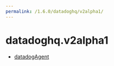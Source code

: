 ```yaml
---
permalink: /1.6.0/datadoghq/v2alpha1/
---
```


# datadoghq.v2alpha1



* [datadogAgent](datadogAgent.md)